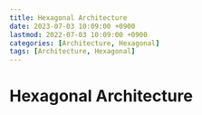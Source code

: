 ```yaml
---
title: Hexagonal Architecture
date: 2023-07-03 10:09:00 +0900
lastmod: 2022-07-03 10:09:00 +0900
categories: [Architecture, Hexagonal]
tags: [Architecture, Hexagonal]
---
```


# Hexagonal Architecture
